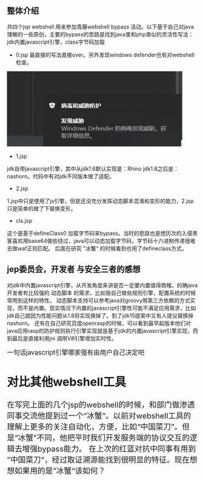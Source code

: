 ## 整体介绍

共四个jsp webshell 用来参加青藤webshell bypass 活动。以下基于自己对java理解的一些原创，主要的bypass的思路是找到java里和php类似的灵活性写法：jdk内置javascript引擎，class字节码加载

* 0.jsp
最直接的写法直接over。另外发现windows defender也有对webshell检查。

![image](https://github.com/huzhanchi/webshell/blob/master/images/defender.png)

* 1.jsp

jdk自带javascript引擎，其中从jdk1.6默认实现是：Rhino jdk1.8之后是：nashorn。代码中有对jdk不同版本做了适配。

* 2.jsp

1.jsp中只是使用了js引擎，但是还没充分发挥动态脚本混淆和变形的能力，2.jsp只是简单的做了下替换变形。

* cls.jsp

这个是基于defineClass0 加载字节码来bypass。当时的思路也是想历次的入侵黑客喜欢用base64做些绕过，java可以动态加载字节码，字节码十六进制传递很难去做waf正则匹配。
后面在研究 ”冰蟹“ 的时候看到也用了defineclass方式。

## jep委员会，开发者 与安全三者的感想
对jdk中内置javascript引擎，从开发角度来讲是否一定要内置值得商榷。的确java开发者有比较强的 动态脚本 的需求，比如我自己做些规则引擎，配置系统的时候常用到这样的特性。
动态脚本支持可以参考java对groovy用第三方依赖的方式实现，而不是内置。现实情况下内置的javascript引擎性可能不满足应用需求，比如jdk自己就因为性能问题从1.8将实现换掉了。到了jdk15提案中又有人提议替换掉nashorn。
还有在自己研究百度openrasp的时候，可以看到最早起版本他们对java应用rasp的防护规则执行引擎实现就是基于jdk的内置javascript引擎实现，而到最后是直接利用jni 调用V8引擎增加实时性。

<big>一句话javascript引擎哪家强有由用户自己决定吧<big>

## 对比其他webshell工具
在写完上面的几个jsp的webshell的时候，和部门做渗透同事交流他提到过一个“冰蟹”。以前对webshell工具的理解上更多的关注自动化，方便，比如“中国菜刀”。但是“冰蟹”不同，他把平时我们开发服务端的协议交互的逻辑去增强bypass能力。
在上次的红蓝对抗中同事有用到 ”中国菜刀“，经过取证溯源能找到很明显的特征。现在想想如果用的是”冰蟹“该如何？

